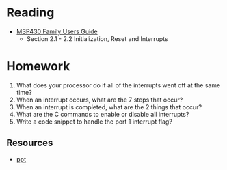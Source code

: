 # Reading

- [MSP430 Family Users Guide](/382/datasheets/msp430_msp430x2xx_family_users_guide.pdf)
    - Section 2.1 - 2.2 Initialization, Reset and Interrupts

# Homework

1. What does your processor do if all of the interrupts went off at the same time?
1. When an interrupt occurs, what are the 7 steps that occur?
1. When an interrupt is completed, what are the 2 things that occur?
1. What are the C commands to enable or disable all interrupts?
1. Write a code snippet to handle the port 1 interrupt flag?

## Resources

- [ppt](Lsn24-25.pptx)

